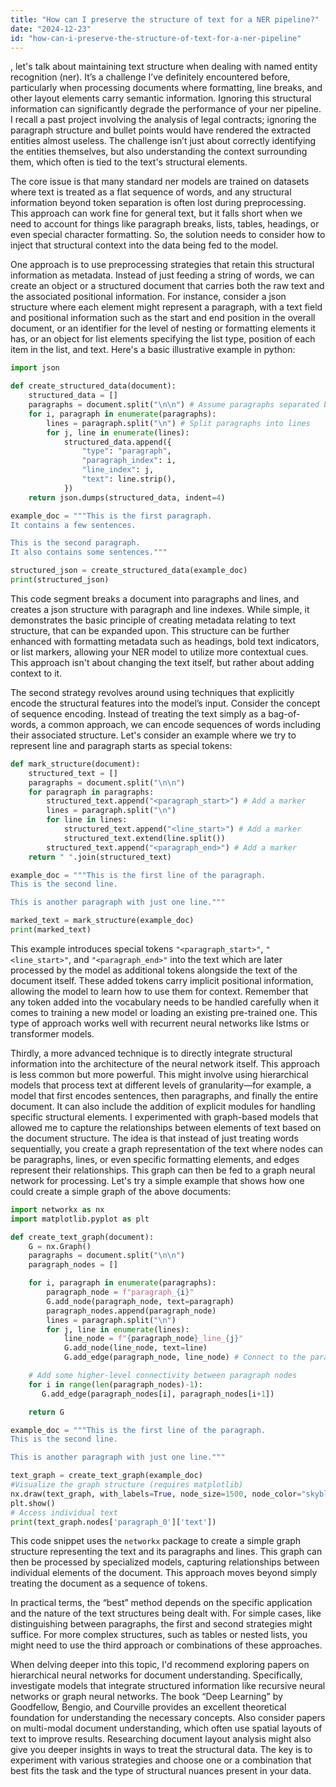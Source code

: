 ```yaml
---
title: "How can I preserve the structure of text for a NER pipeline?"
date: "2024-12-23"
id: "how-can-i-preserve-the-structure-of-text-for-a-ner-pipeline"
---
```


, let's talk about maintaining text structure when dealing with named entity recognition (ner). It’s a challenge I’ve definitely encountered before, particularly when processing documents where formatting, line breaks, and other layout elements carry semantic information. Ignoring this structural information can significantly degrade the performance of your ner pipeline. I recall a past project involving the analysis of legal contracts; ignoring the paragraph structure and bullet points would have rendered the extracted entities almost useless. The challenge isn’t just about correctly identifying the entities themselves, but also understanding the context surrounding them, which often is tied to the text's structural elements.

The core issue is that many standard ner models are trained on datasets where text is treated as a flat sequence of words, and any structural information beyond token separation is often lost during preprocessing. This approach can work fine for general text, but it falls short when we need to account for things like paragraph breaks, lists, tables, headings, or even special character formatting. So, the solution needs to consider how to inject that structural context into the data being fed to the model.

One approach is to use preprocessing strategies that retain this structural information as metadata. Instead of just feeding a string of words, we can create an object or a structured document that carries both the raw text and the associated positional information. For instance, consider a json structure where each element might represent a paragraph, with a text field and positional information such as the start and end position in the overall document, or an identifier for the level of nesting or formatting elements it has, or an object for list elements specifying the list type, position of each item in the list, and text. Here's a basic illustrative example in python:

```python
import json

def create_structured_data(document):
    structured_data = []
    paragraphs = document.split("\n\n") # Assume paragraphs separated by double newlines
    for i, paragraph in enumerate(paragraphs):
        lines = paragraph.split("\n") # Split paragraphs into lines
        for j, line in enumerate(lines):
            structured_data.append({
                "type": "paragraph",
                "paragraph_index": i,
                "line_index": j,
                "text": line.strip(),
            })
    return json.dumps(structured_data, indent=4)

example_doc = """This is the first paragraph.
It contains a few sentences.

This is the second paragraph.
It also contains some sentences."""

structured_json = create_structured_data(example_doc)
print(structured_json)

```
This code segment breaks a document into paragraphs and lines, and creates a json structure with paragraph and line indexes. While simple, it demonstrates the basic principle of creating metadata relating to text structure, that can be expanded upon. This structure can be further enhanced with formatting metadata such as headings, bold text indicators, or list markers, allowing your NER model to utilize more contextual cues. This approach isn't about changing the text itself, but rather about adding context to it.

The second strategy revolves around using techniques that explicitly encode the structural features into the model’s input. Consider the concept of sequence encoding. Instead of treating the text simply as a bag-of-words, a common approach, we can encode sequences of words including their associated structure. Let's consider an example where we try to represent line and paragraph starts as special tokens:
```python
def mark_structure(document):
    structured_text = []
    paragraphs = document.split("\n\n")
    for paragraph in paragraphs:
        structured_text.append("<paragraph_start>") # Add a marker
        lines = paragraph.split("\n")
        for line in lines:
            structured_text.append("<line_start>") # Add a marker
            structured_text.extend(line.split())
        structured_text.append("<paragraph_end>") # Add a marker
    return " ".join(structured_text)

example_doc = """This is the first line of the paragraph.
This is the second line.

This is another paragraph with just one line."""

marked_text = mark_structure(example_doc)
print(marked_text)
```
This example introduces special tokens `"<paragraph_start>"`, `"<line_start>"`, and `"<paragraph_end>"` into the text which are later processed by the model as additional tokens alongside the text of the document itself. These added tokens carry implicit positional information, allowing the model to learn how to use them for context. Remember that any token added into the vocabulary needs to be handled carefully when it comes to training a new model or loading an existing pre-trained one. This type of approach works well with recurrent neural networks like lstms or transformer models.

Thirdly, a more advanced technique is to directly integrate structural information into the architecture of the neural network itself. This approach is less common but more powerful. This might involve using hierarchical models that process text at different levels of granularity—for example, a model that first encodes sentences, then paragraphs, and finally the entire document. It can also include the addition of explicit modules for handling specific structural elements. I experimented with graph-based models that allowed me to capture the relationships between elements of text based on the document structure. The idea is that instead of just treating words sequentially, you create a graph representation of the text where nodes can be paragraphs, lines, or even specific formatting elements, and edges represent their relationships. This graph can then be fed to a graph neural network for processing. Let's try a simple example that shows how one could create a simple graph of the above documents:

```python
import networkx as nx
import matplotlib.pyplot as plt

def create_text_graph(document):
    G = nx.Graph()
    paragraphs = document.split("\n\n")
    paragraph_nodes = []

    for i, paragraph in enumerate(paragraphs):
        paragraph_node = f"paragraph_{i}"
        G.add_node(paragraph_node, text=paragraph)
        paragraph_nodes.append(paragraph_node)
        lines = paragraph.split("\n")
        for j, line in enumerate(lines):
            line_node = f"{paragraph_node}_line_{j}"
            G.add_node(line_node, text=line)
            G.add_edge(paragraph_node, line_node) # Connect to the paragraph node

    # Add some higher-level connectivity between paragraph nodes
    for i in range(len(paragraph_nodes)-1):
       G.add_edge(paragraph_nodes[i], paragraph_nodes[i+1])

    return G

example_doc = """This is the first line of the paragraph.
This is the second line.

This is another paragraph with just one line."""

text_graph = create_text_graph(example_doc)
#Visualize the graph structure (requires matplotlib)
nx.draw(text_graph, with_labels=True, node_size=1500, node_color="skyblue")
plt.show()
# Access individual text
print(text_graph.nodes['paragraph_0']['text'])
```

This code snippet uses the `networkx` package to create a simple graph structure representing the text and its paragraphs and lines. This graph can then be processed by specialized models, capturing relationships between individual elements of the document. This approach moves beyond simply treating the document as a sequence of tokens.

In practical terms, the “best” method depends on the specific application and the nature of the text structures being dealt with. For simple cases, like distinguishing between paragraphs, the first and second strategies might suffice. For more complex structures, such as tables or nested lists, you might need to use the third approach or combinations of these approaches.

When delving deeper into this topic, I'd recommend exploring papers on hierarchical neural networks for document understanding. Specifically, investigate models that integrate structured information like recursive neural networks or graph neural networks. The book “Deep Learning” by Goodfellow, Bengio, and Courville provides an excellent theoretical foundation for understanding the necessary concepts. Also consider papers on multi-modal document understanding, which often use spatial layouts of text to improve results. Researching document layout analysis might also give you deeper insights in ways to treat the structural data. The key is to experiment with various strategies and choose one or a combination that best fits the task and the type of structural nuances present in your data.
